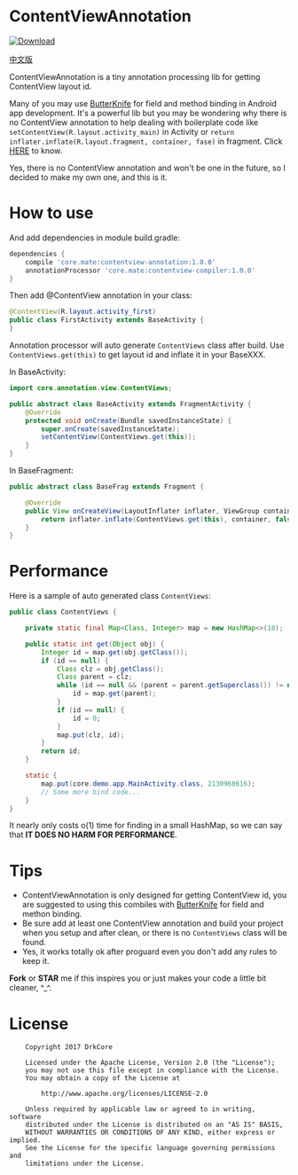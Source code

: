 # ContentViewAnnotation

[ ![Download](https://api.bintray.com/packages/drkcore/maven/ContentViewAnnotation/images/download.svg?version=1.0.0) ](https://bintray.com/drkcore/maven/ContentViewAnnotation/1.0.0/link)

[中文版](./README_zh.md)

ContentViewAnnotation is a tiny annotation processing lib for getting ContentView layout id.

Many of you may use [ButterKnife][1] for field and method binding in Android app development. It's a powerful lib but you may be wondering why there is no ContentView annotation to help dealing with boilerplate code like `setContentView(R.layout.activity_main)` in Activity or `return inflater.inflate(R.layout.fragment, container, fase)` in fragment. Click [HERE](https://github.com/JakeWharton/butterknife/issues/8) to know.

Yes, there is no ContentView annotation and won't be one in the future, so I decided to make my own one, and this is it.

# How to use

And add dependencies in module build.gradle:

```groovy
dependencies {
    compile 'core.mate:contentview-annotation:1.0.0'
    annotationProcessor 'core.mate:contentview-compiler:1.0.0'
}
```

Then add @ContentView annotation in your class:

```java
@ContentView(R.layout.activity_first)
public class FirstActivity extends BaseActivity {
}
```

Annotation processor will auto generate `ContentViews` class after build. Use `ContentViews.get(this)` to get layout id and inflate it in your BaseXXX.

In BaseActivity:

```java
import core.annotation.view.ContentViews;

public abstract class BaseActivity extends FragmentActivity {
    @Override
    protected void onCreate(Bundle savedInstanceState) {
        super.onCreate(savedInstanceState);
        setContentView(ContentViews.get(this));
    }
}
```

In BaseFragment:

```java
public abstract class BaseFrag extends Fragment {

    @Override
    public View onCreateView(LayoutInflater inflater, ViewGroup container, Bundle savedInstanceState) {
        return inflater.inflate(ContentViews.get(this), container, false);
    }
}
```

# Performance

Here is a sample of auto generated class `ContentViews`:

```java
public class ContentViews {

    private static final Map<Class, Integer> map = new HashMap<>(10);

    public static int get(Object obj) {
        Integer id = map.get(obj.getClass());
        if (id == null) {
            Class clz = obj.getClass();
            Class parent = clz;
            while (id == null && (parent = parent.getSuperclass()) != null) {
                id = map.get(parent);
            }
            if (id == null) {
                id = 0;
            }
            map.put(clz, id);
        }
        return id;
    }

    static {
        map.put(core.demo.app.MainActivity.class, 2130968616);
        // Some more bind code...
    }
}
```

It nearly only costs o(1) time for finding in a small HashMap, so we can say that **IT DOES NO HARM FOR PERFORMANCE**.

# Tips

- ContentViewAnnotation is only designed for getting ContentView id, you are suggested to using this combiles with [ButterKnife][1] for field and methon binding.
- Be sure add at least one ContentView annotation and build your project when you setup and after clean, or there is no `ContentViews` class will be found.
- Yes, it works totally ok after proguard even you don't add any rules to keep it.

**Fork** or **STAR** me if this inspires you or just makes your code a little bit cleaner, ^_^.

# License

        Copyright 2017 DrkCore

        Licensed under the Apache License, Version 2.0 (the "License");
        you may not use this file except in compliance with the License.
        You may obtain a copy of the License at

            http://www.apache.org/licenses/LICENSE-2.0

        Unless required by applicable law or agreed to in writing, software
        distributed under the License is distributed on an "AS IS" BASIS,
        WITHOUT WARRANTIES OR CONDITIONS OF ANY KIND, either express or implied.
        See the License for the specific language governing permissions and
        limitations under the License.

[1]: https://github.com/JakeWharton/butterknife
